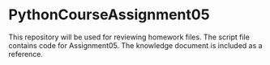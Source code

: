 # PythonCourseAssignment05
This repository will be used for reviewing homework files.
The script file contains code for Assignment05. 
The knowledge document is included as a reference.
